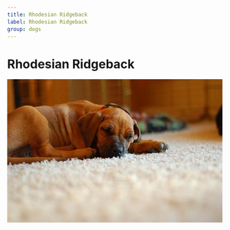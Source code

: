 ```yaml
---
title: Rhodesian Ridgeback
label: Rhodesian Ridgeback
group: dogs
---
```


# Rhodesian Ridgeback

![Rhodesian Ridgeback](/assets/images/Rhodesian_ridgeback/image.jpg "Rhodesian Ridgeback")
